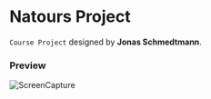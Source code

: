 # Natours Project
`Course Project` designed by **Jonas Schmedtmann**.

### Preview
![ScreenCapture](ScreenCapture-Natours.png)
